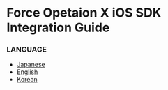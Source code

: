 # Force Opetaion X iOS SDK Integration Guide

### LANGUAGE
* [Japanese](./lang/ja/README.md)
* [English](./lang/en/README.md)
* [Korean](./lang/ko/README.md)